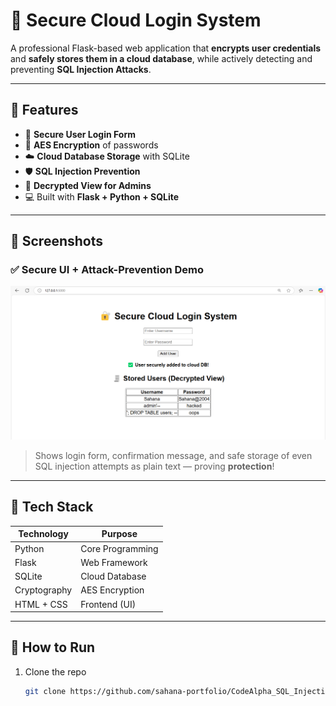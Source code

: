 # 🔐 Secure Cloud Login System

A professional Flask-based web application that **encrypts user credentials** and **safely stores them in a cloud database**, while actively detecting and preventing **SQL Injection Attacks**.

---

## 🚀 Features

- 🔑 **Secure User Login Form**
- 🔐 **AES Encryption** of passwords
- ☁️ **Cloud Database Storage** with SQLite
- 🛡️ **SQL Injection Prevention**
- 📜 **Decrypted View for Admins**
- 💻 Built with **Flask + Python + SQLite**

---

## 📸 Screenshots

### ✅ Secure UI + Attack-Prevention Demo

![App Screenshot](screenshot.png)

> Shows login form, confirmation message, and safe storage of even SQL injection attempts as plain text — proving **protection**!

---

## 🧠 Tech Stack

| Technology | Purpose             |
|------------|---------------------|
| Python     | Core Programming    |
| Flask      | Web Framework       |
| SQLite     | Cloud Database      |
| Cryptography | AES Encryption     |
| HTML + CSS | Frontend (UI)       |

---

## 🚀 How to Run

1. Clone the repo
   ```bash
   git clone https://github.com/sahana-portfolio/CodeAlpha_SQL_Injection_Prevention.git


